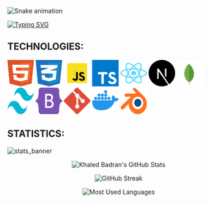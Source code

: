 ![Snake animation](https://github.com/filippebr/filippebr/blob/output/github-contribution-grid-snake.svg)

[![Typing SVG](https://readme-typing-svg.demolab.com/?lines=My+name+is+Filippe+Braga;I'm+Web+Developer)](https://git.io/typing-svg)

## TECHNOLOGIES:

<div>
  <img src=".github/images/icons/html-5.svg" width="60" height="60"/>
  <img src=".github/images/icons/css-3.svg" width="60" height="60"/>  
  <img src=".github/images/icons/javascript.svg" width="60" height="60" /> 
  <img src=".github/images/icons/typescript.svg" width="60" height="60" />
  <img src=".github/images/icons/react.svg" width="60" height="60"/>
  <img src=".github/images/icons/next-js.svg" width="60" height="60"/>
  <img src=".github/images/icons/mongodb-icon-1.svg" width="60" height="60"/>   
  <img src=".github/images/icons/tailwind-css-2.svg" width="60" height="60"/> 
  <img src=".github/images/icons/bootstrap-5.svg" width="60" height="60"/>
  <img src=".github/images/icons/git-icon.svg" width="60" height="60"/> 
  <img src=".github/images/icons/docker.svg" width="60" height="60"/> 
  <img src=".github/images/icons/blender.svg" width="60" height="60"/>  
<div> 


<!-- Statistics -->

## STATISTICS:

![stats_banner](https://user-images.githubusercontent.com/78341798/194534778-d662496c-ae00-4e8d-ae9b-b90912054e7f.gif)

<!-- Begin Stats Cards -->
<!-- Resources:  -->
<!-- Github & Languages Stats: https://github.com/anuraghazra/github-readme-stats --> 
<!-- Streak Stats: https://github.com/denvercoder1/github-readme-streak-stats -->
<!-- Change the value after ?username= to your GitHub username. -->
<div class="stats" align="center">

![Khaled Badran's GitHub Stats](https://github-readme-stats.vercel.app/api?username=filippebr&hide=stars&count_private=true&show_icons=true&theme=algolia&border_radius=20)

![GitHub Streak](https://streak-stats.demolab.com?user=filippebr&count_private=true&theme=algolia&border_radius=20)

<!-- ![Most Used Languages](https://github-readme-stats.vercel.app/api/top-langs/?username=KhaledBadranDev&show_icons=true&theme=algolia&border_radius=20) -->
    
<!-- compact programming languages layout -->
![Most Used Languages](https://github-readme-stats.vercel.app/api/top-langs/?username=filippebr&layout=compact&show_icons=true&theme=algolia&border_radius=20)
</div>
<!--  End Stats Cards -->

